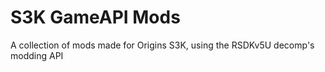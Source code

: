 # S3K GameAPI Mods
A collection of mods made for Origins S3K, using the RSDKv5U decomp's modding API